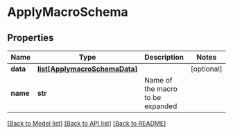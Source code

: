 # ApplyMacroSchema

## Properties
Name | Type | Description | Notes
------------ | ------------- | ------------- | -------------
**data** | [**list[ApplymacroSchemaData]**](ApplymacroSchemaData.md) |  | [optional] 
**name** | **str** | Name of the macro to be expanded | 

[[Back to Model list]](../README.md#documentation-for-models) [[Back to API list]](../README.md#documentation-for-api-endpoints) [[Back to README]](../README.md)


